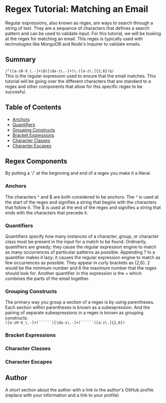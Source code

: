 # Regex Tutorial: Matching an Email

Regular expressions, also known as regex, are ways to search through a string of text. They are a sequence of characters that defines a search pattern and can be used to validate input. For this tutorial, we will be looking at the regex for matching an email. This regex is typically used with technologies like MongoDB and Node's Inquirer to validate emails.

## Summary
```/^([a-z0-9_\.-]+)@([\da-z\.-]+)\.([a-z\.]{2,6})$/```<br>
This is the regular expression used to ensure that the email matches. This tutorial will be going over the different characters that are standard to a regex and other components that allow for this specific regex to be succesful.

## Table of Contents

- [Anchors](#anchors)
- [Quantifiers](#quantifiers)
- [Grouping Constructs](#grouping-constructs)
- [Bracket Expressions](#bracket-expressions)
- [Character Classes](#character-classes)
- [Character Escapes](#character-escapes)

## Regex Components
By putting a '/' at the beginning and end of a regex you make it a literal.

### Anchors
The characters ^ and $ are both considered to be anchors. The ^ is used at the start of the regex and signifies a string that begins with the characters that follow it. The $ is used at the end of the regex and signifies a string that ends with the characters that precede it.
 
### Quantifiers
Quantifiers specify how many instances of a character, group, or character class must be present in the input for a match to be found. Ordinarily, quantifiers are greedy; they cause the regular expression engine to match as many occurrences of particular patterns as possible. Appending ? to a quantifier makes it lazy; it causes the regular expression engine to match as few occurrences as possible. They appear in curly brackets as {2,6}. 2 would be the minimum number and 6 the maximum number that the regex should look for. Another quantifier in this expression is the + which combines the parts of the email together.
### Grouping Constructs
The primary way you group a section of a regex is by using parentheses. Each section within parentheses is known as a subexpression. And the pairing of separate subexpressions in a regex is known as grouping constructs.<br>
```([a-z0-9_\.-]+)``````([\da-z\.-]+)``````([a-z\.]{2,6})```
### Bracket Expressions

### Character Classes

### Character Escapes

## Author

A short section about the author with a link to the author's GitHub profile (replace with your information and a link to your profile)